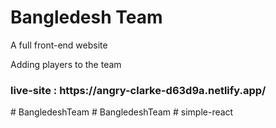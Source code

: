 <h1>Bangledesh Team</h1>
<p>A full front-end website</p>
<p>Adding players to the team</p>
<h3>live-site : https://angry-clarke-d63d9a.netlify.app/ </h3># BangledeshTeam
# BangledeshTeam
# simple-react
